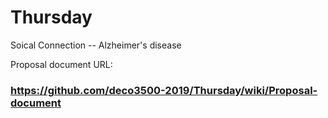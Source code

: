 # Thursday
Soical Connection -- Alzheimer's disease

Proposal document URL: 
### https://github.com/deco3500-2019/Thursday/wiki/Proposal-document
